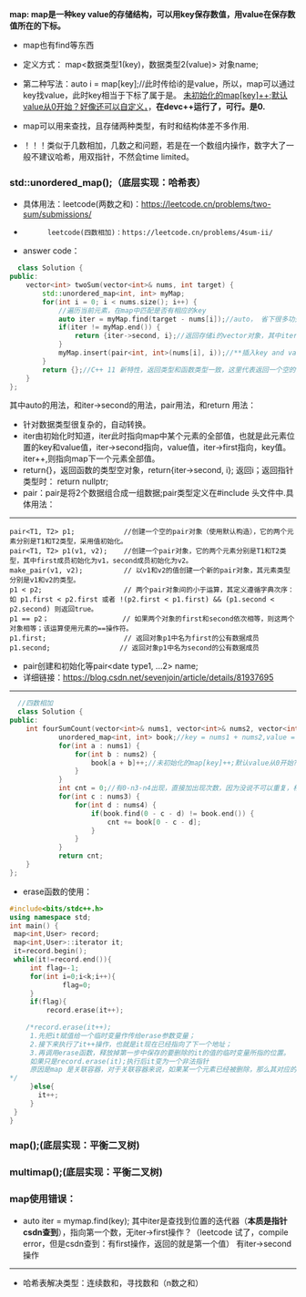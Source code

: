 **map:  map是一种key value的存储结构，可以用key保存数值，用value在保存数值所在的下标。**
* map也有find等东西
* 定义方式： map<数据类型1(key)，数据类型2(value)> 对象name;
* 第二种写法：auto i = map[key];//此时传给i的是value，所以，map可以通过key找value，此时key相当于下标了属于是。  <u>未初始化的map[key]++;默认value从0开始？好像还可以自定义，</u>，**在devc++运行了，可行。是0.**

* map可以用来查找，且存储两种类型，有时和结构体差不多作用.
* ！！！类似于几数相加，几数之和问题，若是在一个数组内操作，数字大了一般不建议哈希，用双指针，不然会time limited。
### std::unordered_map();（底层实现：哈希表）
* 具体用法：leetcode(两数之和)：https://leetcode.cn/problems/two-sum/submissions/
*           leetcode(四数相加)：https://leetcode.cn/problems/4sum-ii/
* answer code： 

```c++
  class Solution {
public:
    vector<int> twoSum(vector<int>& nums, int target) {
        std::unordered_map<int, int> myMap;
        for(int i = 0; i < nums.size(); i++) {
            //遍历当前元素，在map中匹配是否有相应的key
            auto iter = myMap.find(target - nums[i]);//auto， 省下很多功夫，因为数据类型很长，auto自动转换,iter也是map型
            if(iter != myMap.end()) {
                return {iter->second, i};//返回存储i的vector对象，其中iter->second代表该数下标，i是当前数下标。题目说只有一对有效答案，所以，返回的vector里面只有两个元素，是ok滴
            }
            myMap.insert(pair<int, int>(nums[i], i));//**插入key and value.**
        }
        return {};//C++ 11 新特性，返回类型和函数类型一致，这里代表返回一个空的vector<int> 对象
    }
};
```
其中auto的用法，和iter->second的用法，pair用法，和return 用法：
* 针对数据类型很复杂的，自动转换。
* iter由初始化时知道，iter此时指向map中某个元素的全部值，也就是此元素位置的key和value值，iter->second指向，value值，iter->first指向，key值。iter++,则指向map下一个元素全部值。
* return{}，返回函数的类型空对象，return{iter->second, i}; 返回i；返回指针类型时： return nullptr;
* pair：pair是将2个数据组合成一组数据;pair类型定义在#include <utility>头文件中.具体用法：
---
    pair<T1, T2> p1;            //创建一个空的pair对象（使用默认构造），它的两个元素分别是T1和T2类型，采用值初始化。
    pair<T1, T2> p1(v1, v2);    //创建一个pair对象，它的两个元素分别是T1和T2类型，其中first成员初始化为v1，second成员初始化为v2。
    make_pair(v1, v2);          // 以v1和v2的值创建一个新的pair对象，其元素类型分别是v1和v2的类型。
    p1 < p2;                    // 两个pair对象间的小于运算，其定义遵循字典次序：如 p1.first < p2.first 或者 !(p2.first < p1.first) && (p1.second < p2.second) 则返回true。
    p1 == p2；                  // 如果两个对象的first和second依次相等，则这两个对象相等；该运算使用元素的==操作符。
    p1.first;                   // 返回对象p1中名为first的公有数据成员
    p1.second;                 // 返回对象p1中名为second的公有数据成员


* pair创建和初始化等pair<date type1, ...2> name;
* 详细链接：https://blog.csdn.net/sevenjoin/article/details/81937695
---
```c++
  //四数相加
  class Solution {
public:
    int fourSumCount(vector<int>& nums1, vector<int>& nums2, vector<int>& nums3, vector<int>& nums4) {
            unordered_map<int, int> book;//key = nums1 + nums2,value = (nums1 + nums2)times
            for(int a : nums1) {
                for(int b : nums2) {
                    book[a + b]++;//未初始化的map[key]++;默认value从0开始?
                }
            }
            int cnt = 0;//有0-n3-n4出现，直接加出现次数，因为没说不可以重复，相当于，m*n型。
            for(int c : nums3) {
                for(int d : nums4) {
                    if(book.find(0 - c - d) != book.end()) {
                        cnt += book[0 - c - d];
                    }
                }
            }
            return cnt;
    }
};
```
* erase函数的使用：
 ```c++
#include<bits/stdc++.h>
using namespace std;
int main() {
  map<int,User> record;
  map<int,User>::iterator it;
  it=record.begin();
  while(it!=record.end()){
	  int flag=-1;
	  for(int i=0;i<k;i++){
			  flag=0;						
	  }
	  if(flag){
		  record.erase(it++);
                          
     /*record.erase(it++);
      1.先把it赋值给一个临时变量作传给erase参数变量；
      2.接下来执行了it++操作，也就是it现在已经指向了下一个地址；
      3.再调用erase函数，释放掉第一步中保存的要删除的it的值的临时变量所指的位置。
      如果只是record.erase(it);执行后it变为一个非法指针
      原因是map 是关联容器，对于关联容器来说，如果某一个元素已经被删除，那么其对应的迭代器就失效了，不应该再被使用；否则会导致程序无定义的行为
*/                   
	  }else{
	  	it++;
	  }
  }
}                          
```
                        
### map();(底层实现：平衡二叉树)
### multimap();(底层实现：平衡二叉树)

  
### map使用错误：
  * auto iter = mymap.find(key); 其中iter是查找到位置的迭代器（**本质是指针csdn查到**），指向第一个数，无iter->first操作？（leetcode 试了，compile error，但是csdn查到：有first操作，返回的就是第一个值） 有iter->second操作
---
* 哈希表解决类型：连续数和，寻找数和（n数之和）
